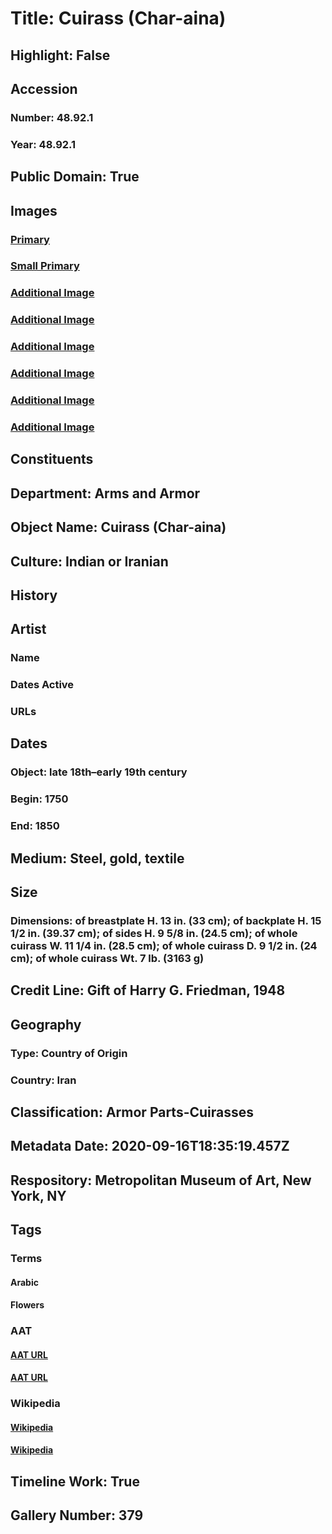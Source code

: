 # Title: Cuirass (Char-aina)
## Highlight: False
## Accession
### Number: 48.92.1
### Year: 48.92.1
## Public Domain: True
## Images
### [Primary](https://images.metmuseum.org/CRDImages/aa/original/DP151798.jpg)
### [Small Primary](https://images.metmuseum.org/CRDImages/aa/web-large/DP151798.jpg)
### [Additional Image](https://images.metmuseum.org/CRDImages/aa/original/DP151799.jpg)
### [Additional Image](https://images.metmuseum.org/CRDImages/aa/original/DP151793.jpg)
### [Additional Image](https://images.metmuseum.org/CRDImages/aa/original/DP151794.jpg)
### [Additional Image](https://images.metmuseum.org/CRDImages/aa/original/DP151795.jpg)
### [Additional Image](https://images.metmuseum.org/CRDImages/aa/original/DP151796.jpg)
### [Additional Image](https://images.metmuseum.org/CRDImages/aa/original/DP151797.jpg)
## Constituents
## Department: Arms and Armor
## Object Name: Cuirass (Char-aina)
## Culture: Indian or Iranian
## History
## Artist
### Name
### Dates Active
### URLs
## Dates
### Object: late 18th–early 19th century
### Begin: 1750
### End: 1850
## Medium: Steel, gold, textile
## Size
### Dimensions: of breastplate H. 13 in. (33 cm); of backplate H. 15 1/2 in. (39.37 cm); of sides H. 9 5/8 in. (24.5 cm); of whole cuirass W. 11 1/4 in. (28.5 cm); of whole cuirass D. 9 1/2 in. (24 cm); of whole cuirass Wt. 7 lb. (3163 g)
## Credit Line: Gift of Harry G. Friedman, 1948
## Geography
### Type: Country of Origin
### Country: Iran
## Classification: Armor Parts-Cuirasses
## Metadata Date: 2020-09-16T18:35:19.457Z
## Respository: Metropolitan Museum of Art, New York, NY
## Tags
### Terms
#### Arabic
#### Flowers
### AAT
#### [AAT URL](http://vocab.getty.edu/page/aat/300387843)
#### [AAT URL](http://vocab.getty.edu/page/aat/300132399)
### Wikipedia
#### [Wikipedia]()
#### [Wikipedia]()
## Timeline Work: True
## Gallery Number: 379